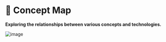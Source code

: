 # 🧭 Concept Map

**Exploring the relationships between various concepts and technologies.**

![image](https://github.com/schalkventer/concept-map/assets/14258328/edfbdc6e-17b4-4c5b-8b14-ce279cd4432f)

